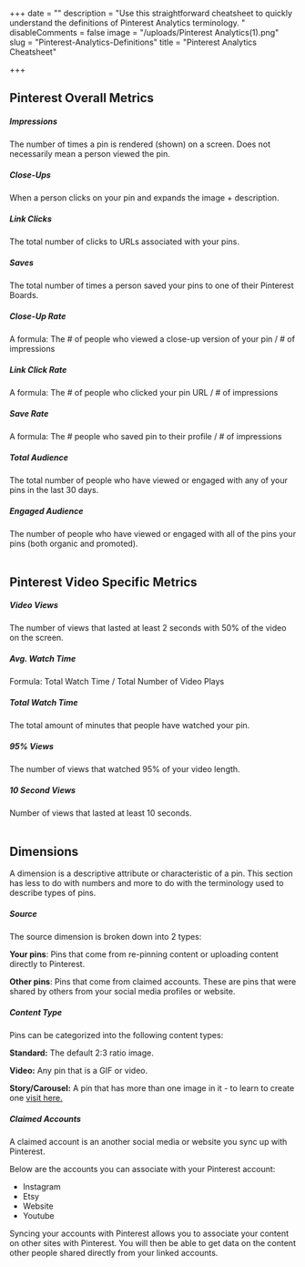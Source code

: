 +++
date = ""
description = "Use this straightforward cheatsheet to quickly understand the definitions of Pinterest Analytics terminology. "
disableComments = false
image = "/uploads/Pinterest Analytics(1).png"
slug = "Pinterest-Analytics-Definitions"
title = "Pinterest Analytics Cheatsheet"

+++
## Pinterest Overall Metrics

##### **Impressions**

The number of times a pin is rendered (shown) on a screen. Does not necessarily mean a person viewed the pin.

##### **Close-Ups**

When a person clicks on your pin and expands the image + description.

##### **Link Clicks**

The total number of clicks to URLs associated with your pins.

##### **Saves**

The total number of times a person saved your pins to one of their Pinterest Boards.

##### **Close-Up Rate**

A formula: The # of people who viewed a close-up version of your pin / # of impressions

##### **Link Click Rate**

A formula: The # of people who clicked your pin URL / # of impressions

##### **Save Rate**

A formula: The # people who saved pin to their profile / # of impressions

##### **Total Audience**

The total number of people who have viewed or engaged with any of your pins in the last 30 days.

##### **Engaged Audience**

The number of people who have viewed or engaged with all of the pins your pins (both organic and promoted).
<br>
<br>
## Pinterest Video Specific Metrics

##### **Video Views**

The number of views that lasted at least 2 seconds with 50% of the video on the screen.

##### **Avg. Watch Time**

Formula: Total Watch Time / Total Number of Video Plays

##### **Total Watch Time**

The total amount of minutes that people have watched your pin.

##### **95% Views**

The number of views that watched 95% of your video length.

##### **10 Second Views**

Number of views that lasted at least 10 seconds.
<br>
<br>
## **Dimensions**
A dimension is a descriptive attribute or characteristic of a pin. This section has less to do with numbers and more to do with the terminology used to describe types of pins.
<br>
##### **Source**

The source dimension is broken down into 2 types:

**Your pins**: Pins that come from re-pinning content or uploading content directly to Pinterest.

**Other pins**: Pins that come from claimed accounts. These are pins that were shared by others from your social media profiles or website.

##### **Content Type**

Pins can be categorized into the following content types:

**Standard:** The default 2:3 ratio image.

**Video:** Any pin that is a GIF or video.

**Story/Carousel:** A pin that has more than one image in it - to learn to create one [visit here.](https://digitalmarketingdirector.com/post/multi-image-pins/)

##### **Claimed Accounts**

A claimed account is an another social media or website you sync up with Pinterest.

Below are the accounts you can associate with your Pinterest account:

* Instagram
* Etsy
* Website
* Youtube

Syncing your accounts with Pinterest allows you to associate your content on other sites with Pinterest. You will then be able to get data on the content other people shared directly from your linked accounts.
<br>
<br>
